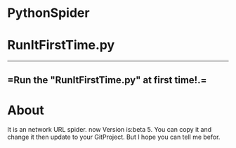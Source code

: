 # PythonSpider

# RunItFirstTime.py
---------------------------------------------
=Run the "RunItFirstTime.py" at first time!.=
---------------------------------------------

# About

It is an network URL spider.
now Version is:beta 5.
You can copy it and change it then update to your GitProject.
But I hope you can tell me befor.